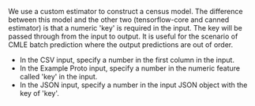 We use a custom estimator to construct a census model. The difference between 
this model and the other two (tensorflow-core and canned estimator) is that
a numeric 'key' is required in the input. The key will be passed through from
the input to output. It is useful for the scenario of CMLE batch prediction where
the output predictions are out of order. 


* In the CSV input, specify a number in the first column in the input.
* In the Example Proto input, specify a number in the numeric feature called 'key' in the input.
* In the JSON input, specify a number in the input JSON object with the key of 'key'.
